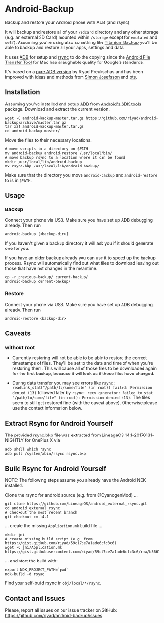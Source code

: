 Android-Backup
==============

Backup and restore your Android phone with ADB (and rsync)

It will backup and restore all of your `/sdcard` directory and any other storage (e.g. an external SD Card) mounted within `/storage` except for `emulated` and `self`).
Assuming you're using also something like [Titanium Backup](https://play.google.com/store/apps/details?id=com.keramidas.TitaniumBackup) you'll be able to backup and restore all your apps, settings and data.

It uses [ADB](https://developer.android.com/tools/help/adb.html) for setup and [rsync](https://en.wikipedia.org/wiki/Rsync) to do the copying since the [Android File Transfer Tool](https://www.android.com/filetransfer/) for Mac has a laughable quality for Google’s standards.

It's based on a [pure ADB version](https://github.com/riyad/android-backup/releases/tag/adb-pull-push-only) by Riyad Preukschas and has been improved with ideas and methods from [Simon Josefsson](https://blog.josefsson.org/2015/11/28/automatic-android-replicant-backup-over-usb-using-rsync/) and [pts](http://ptspts.blogspot.de/2015/03/how-to-use-rsync-over-adb-on-android.html).

## Installation

Assuming you've installed and setup [ADB](https://developer.android.com/tools/help/adb.html) from [Android's SDK tools](https://developer.android.com/sdk/index.html) package.
Download and extract the current version.

```shell
wget -O android-backup-master.tar.gz https://github.com/riyad/android-backup/archive/master.tar.gz
tar xzf android-backup-master.tar.gz
cd android-backup-master/
```

Move the files to their necessary locations.

```shell
# move scripts to a directory on $PATH
mv android-backup android-restore /usr/local/bin/
# move backup rsync to a location where it can be found
mkdir /usr/local/lib/android-backup
mv rsync.bkp /usr/local/lib/android-backup/
```

Make sure that the directory you move `android-backup` and `android-restore` to is in `$PATH`.

## Usage

### Backup

Connect your phone via USB.
Make sure you have set up ADB debugging already.
Then run:

```shell
android-backup [<backup-dir>]
```

If you haven't given a backup directory it will ask you if it should generate one for you.

If you have an older backup already you can use it to speed up the backup process. Rsync will automatically find out what files to download leaving out those that have not changed in the meantime.

```shell
cp -r previous-backup/ current-backup/
android-backup current-backup/
```

### Restore

Connect your phone via USB.
Make sure you have set up ADB debugging already.
Then run:

```shell
android-restore <backup-dir>
```

## Caveats

### without root

* Currently restoring will not be able to be able to restore the correct timestamps of files.
  They'll be set to the date and time of when you're restoring them.
  This will cause all of those files to be downloaded again for the first backup, because it will look as if those files have changed.

* During data transfer you may see errors like `rsync: readlink_stat("/path/to/some/file" (in root)) failed: Permission denied (13)` followed later by `rsync: recv_generator: failed to stat "/path/to/some/file" (in root): Permission denied (13)`.
  The files seem to still get restored fine (with the caveat above).
  Otherwise please use the contact information below.

## Extract Rsync for Android Yourself

The provided rsync.bkp file was extracted from LineageOS 14.1-20170131-NIGHTLY for OnePlus X via

```shell
adb shell which rsync
adb pull /system/xbin/rsync rsync.bkp
```

## Build Rsync for Android Yourself

NOTE: The following steps assume you already have the Android NDK installed.

Clone the rsync for android source (e.g. from @CyanogenMod) ...

```shell
git clone https://github.com/LineageOS/android_external_rsync.git
cd android_external_rsync
# checkout the most recent branch
git checkout cm-14.1
```

... create the missing `Application.mk` build file ...

```
mkdir jni
# create missing build script (e.g. from https://gist.github.com/riyad/59c17ce7a1ade6cfc3c6)
wget -O jni/Application.mk https://gist.githubusercontent.com/riyad/59c17ce7a1ade6cfc3c6/raw/b56679f6188d9f56315dcd5e904fad0f9bd1439d/Application.mk
```

... and start the build with:

```shell
export NDK_PROJECT_PATH=`pwd`
ndk-build -d rsync
```

Find your self-build rsync in `obj/local/*/rsync`.

## Contact and Issues

Please, report all issues on our issue tracker on GitHub: https://github.com/riyad/android-backup/issues
